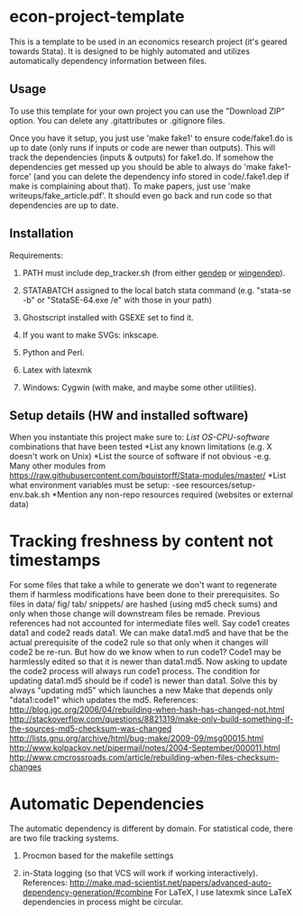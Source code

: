 # econ-project-template
This is a template to be used in an economics research project (it's geared towards Stata). It is designed to be highly automated and utilizes automatically dependency information between files.

## Usage
To use this template for your own project you can use the "Download ZIP" option. You can delete any .gitattributes or .gitignore files.

Once you have it setup, you just use 'make fake1' to ensure code/fake1.do is up to date (only runs if inputs or code are newer than outputs). This will track the dependencies (inputs & outputs) for fake1.do. If somehow the dependencies get messed up you should be able to always do 'make fake1-force' (and you can delete the dependency info stored in code/.fake1.dep if make is complaining about that). To make papers, just use 'make writeups/fake_article.pdf'. It should even go back and run code so that dependencies are up to date.

## Installation
Requirements:

1. PATH must include dep_tracker.sh (from either [gendep](https://github.com/bquistorff/gendep) or [wingendep](https://github.com/bquistorff/wingendep)).

1. STATABATCH assigned to the local batch stata command (e.g. "stata-se -b" or "StataSE-64.exe /e" with those in your path)

1. Ghostscript installed with GSEXE set to find it.

1. If you want to make SVGs: inkscape.

1. Python and Perl.

1. Latex with latexmk

1. Windows: Cygwin (with make, and maybe some other utilities).


## Setup details (HW and installed software)
When you instantiate this project make sure to:
*List OS-CPU-software* combinations that have been tested
*List any known limitations (e.g. X doesn't work on Unix)
*List the source of software if not obvious
-e.g. Many other modules from https://raw.githubusercontent.com/bquistorff/Stata-modules/master/
*List what environment variables must be setup:
-see resources/setup-env.bak.sh
*Mention any non-repo resources required (websites or external data)

# Tracking freshness by content not timestamps
For some files that take a while to generate we don't want to regenerate them if harmless modifications have been done to their prerequisites. So files in data/ fig/ tab/ snippets/ are hashed (using md5 check sums) and only when those change will downstream files be remade.
Previous references had not accounted for intermediate files well. Say code1 creates data1 and code2 reads data1. We can make data1.md5 and have that be the actual prerequisite of the code2 rule so that only when it changes will code2 be re-run. But how do we know when to run code1? Code1 may be harmlessly edited so that it is newer than data1.md5. Now asking to update the code2 process will always run code1 process. The condition for updating data1.md5 should be if code1 is newer than data1. Solve this by always "updating md5" which launches a new Make that depends only "data1:code1" which updates the md5.
References:
http://blog.jgc.org/2006/04/rebuilding-when-hash-has-changed-not.html
http://stackoverflow.com/questions/8821319/make-only-build-something-if-the-sources-md5-checksum-was-changed
http://lists.gnu.org/archive/html/bug-make/2009-09/msg00015.html
http://www.kolpackov.net/pipermail/notes/2004-September/000011.html
http://www.cmcrossroads.com/article/rebuilding-when-files-checksum-changes

# Automatic Dependencies
The automatic dependency is different by domain. For statistical code, there are two file tracking systems.

1. Procmon based for the makefile settings

2. in-Stata logging (so that VCS will work if working interactively).
References:
http://make.mad-scientist.net/papers/advanced-auto-dependency-generation/#combine
For LaTeX, I use latexmk since LaTeX dependencies in process might be circular.